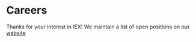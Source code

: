 # Careers
Thanks for your interest in IEX! We maintain a list of open positions on our [website](https://iextrading.com/careers/#open-positions)
